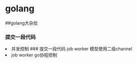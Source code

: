 # golang 
##golang大杂烩
### 提交一段代码
<li>并发控制
### 提交一段代码 job worker 模型使用二级channel
<li> job worker go协程控制
